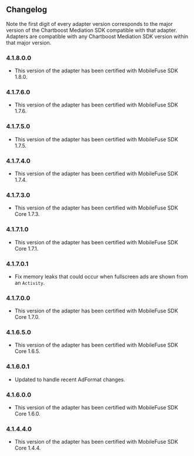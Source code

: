 ## Changelog

Note the first digit of every adapter version corresponds to the major version of the Chartboost Mediation SDK compatible with that adapter. 
Adapters are compatible with any Chartboost Mediation SDK version within that major version.

### 4.1.8.0.0
- This version of the adapter has been certified with MobileFuse SDK 1.8.0.

### 4.1.7.6.0
- This version of the adapter has been certified with MobileFuse SDK 1.7.6.

### 4.1.7.5.0
- This version of the adapter has been certified with MobileFuse SDK 1.7.5.

### 4.1.7.4.0
- This version of the adapter has been certified with MobileFuse SDK 1.7.4.

### 4.1.7.3.0
- This version of the adapter has been certified with MobileFuse SDK Core 1.7.3.

### 4.1.7.1.0
- This version of the adapter has been certified with MobileFuse SDK Core 1.7.1.

### 4.1.7.0.1
- Fix memory leaks that could occur when fullscreen ads are shown from an `Activity`.

### 4.1.7.0.0
- This version of the adapter has been certified with MobileFuse SDK Core 1.7.0.

### 4.1.6.5.0
- This version of the adapter has been certified with MobileFuse SDK Core 1.6.5.

### 4.1.6.0.1
- Updated to handle recent AdFormat changes.

### 4.1.6.0.0
- This version of the adapter has been certified with MobileFuse SDK Core 1.6.0.

### 4.1.4.4.0
- This version of the adapter has been certified with MobileFuse SDK Core 1.4.4.
